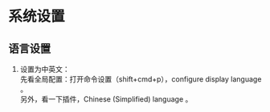 # 系统设置

## 语言设置
1. 设置为中英文：  
先看全局配置：打开命令设置（shift+cmd+p），configure display language 。  
另外，看一下插件，Chinese (Simplified) language 。  
